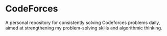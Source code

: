 # CodeForces
 A personal repository for consistently solving Codeforces problems daily, aimed at strengthening my problem-solving skills and algorithmic thinking.
